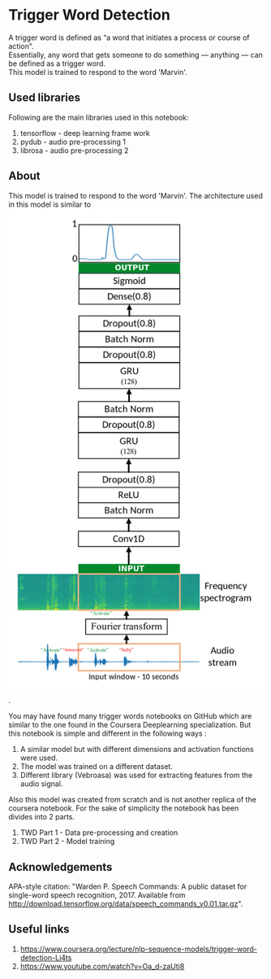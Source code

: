 # Trigger Word Detection


A trigger word is defined as “a word that initiates a process or course of action". <br>
Essentially, any word that gets someone to do something — anything — can be defined as a trigger word.<br>
This model is trained to respond to the word 'Marvin'.

## Used libraries

Following are the main libraries used in this notebook:<br>

1. tensorflow - deep learning frame work
2. pydub - audio pre-processing 1
3. librosa - audio pre-processing 2


## About

This model is trained to respond to the word 'Marvin'. The architecture used in this model is similar to ![here](https://github.com/siddarth-c/MachineLearning/blob/master/NLP/TriggerWordDetection/Model_architecture.png "Title").

You may have found many trigger words notebooks on GitHub which are similar to the one found in the Coursera Deeplearning specialization. But this notebook is simple and different in the following ways : <br>

1. A similar model but with different dimensions and activation functions were used.
2. The model was trained on a different dataset.
3. Different library (Vebroasa) was used for extracting features from the audio signal.

Also this model was created from scratch and is not another replica of the coursera notebook. For the sake of simplicity the notebook has been divides into 2 parts. <br>
1. TWD Part 1 - Data pre-processing and creation
2. TWD Part 2 - Model training


## Acknowledgements

APA-style citation: "Warden P. Speech Commands: A public dataset for single-word
speech recognition, 2017. Available from
http://download.tensorflow.org/data/speech_commands_v0.01.tar.gz".

## Useful links

1. https://www.coursera.org/lecture/nlp-sequence-models/trigger-word-detection-Li4ts
2. https://www.youtube.com/watch?v=Oa_d-zaUti8
